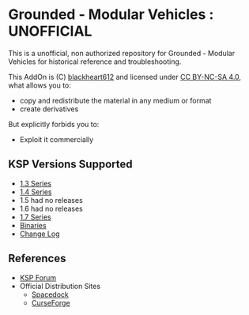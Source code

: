 # Grounded - Modular Vehicles : UNOFFICIAL

This is a unofficial, non authorized repository for Grounded - Modular Vehicles for historical reference and troubleshooting.

This AddOn is (C) [blackheart612](https://spacedock.info/profile/blackheart612) and licensed under [CC BY-NC-SA 4.0](https://creativecommons.org/licenses/by-nc-sA/4.0/?), what allows you to:

* copy and redistribute the material in any medium or format
* create derivatives
 
But explicitly forbids you to:

* Exploit it commercially


## KSP Versions Supported

* [1.3 Series](https://github.com/net-lisias-ksph/GroundedModularVehicles/tree/KSP/1.3)
* [1.4 Series](https://github.com/net-lisias-ksph/GroundedModularVehicles/tree/KSP/1.4)
* 1.5 had no releases
* 1.6 had no releases
* [1.7 Series](https://github.com/net-lisias-ksph/GroundedModularVehicles/tree/KSP/1.7)
* [Binaries](https://github.com/net-lisias-ksph/GroundedModularVehicles/tree/Archive)
* [Change Log](./CHANGE_LOG.md)


## References

* [KSP Forum](https://forum.kerbalspaceprogram.com/index.php?/topic/171377-13x14x-grounded-modular-vehicles-r30l-breaks-old-crafts-engine-on-chassis-new-paint-variant-ported-back-to-13x-fixes-jul-20-2018/)
* Official Distribution Sites
	* [Spacedock](https://spacedock.info/mod/1715/Grounded%20-%20Modular%20Vehicles)
	* [CurseForge](https://www.curseforge.com/kerbal/ksp-mods/grounded-modular-vehicles)

